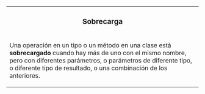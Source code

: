 <table id="card">
    <tr>
        <td align="center">
            <h3>Sobrecarga</h3>
        </td>
    </tr>
    <tr>
        <td>
            <p>Una operación en un tipo o un método en una clase está <b>sobrecargado</b> cuando hay más de uno con el mismo nombre, pero con diferentes parámetros, o parámetros de diferente tipo, o diferente tipo de resultado, o una combinación de los anteriores.</p>
        </td>
    </tr>
</table>